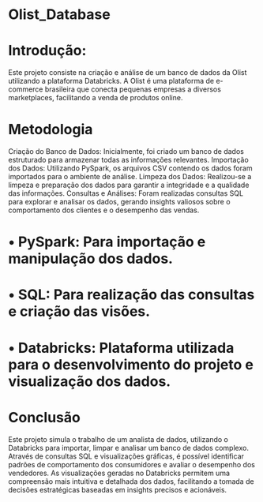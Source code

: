 # Olist_Database
# Introdução:
  Este projeto consiste na criação e análise de um banco de dados da Olist utilizando a plataforma Databricks. A Olist é uma plataforma de e-commerce brasileira que conecta pequenas empresas a diversos marketplaces, facilitando a venda de produtos online.

# Metodologia
  Criação do Banco de Dados: Inicialmente, foi criado um banco de dados estruturado para armazenar todas as informações relevantes.
Importação dos Dados: Utilizando PySpark, os arquivos CSV contendo os dados foram importados para o ambiente de análise.
Limpeza dos Dados: Realizou-se a limpeza e preparação dos dados para garantir a integridade e a qualidade das informações.
Consultas e Análises: Foram realizadas consultas SQL para explorar e analisar os dados, gerando insights valiosos sobre o comportamento dos clientes e o desempenho das vendas.

# • PySpark: Para importação e manipulação dos dados.

# • SQL: Para realização das consultas e criação das visões.

# • Databricks: Plataforma utilizada para o desenvolvimento do projeto e visualização dos dados.

# Conclusão
  Este projeto simula o trabalho de um analista de dados, utilizando o Databricks para importar, limpar e analisar um banco de dados complexo. Através de consultas SQL e visualizações gráficas, é possível identificar padrões de comportamento dos consumidores e avaliar o desempenho dos vendedores. As visualizações geradas no Databricks permitem uma compreensão mais intuitiva e detalhada dos dados, facilitando a tomada de decisões estratégicas baseadas em insights precisos e acionáveis.
